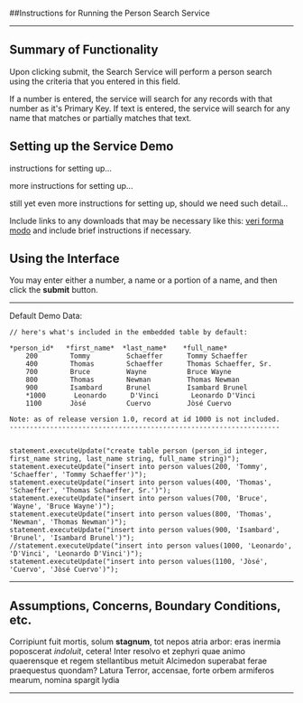 

##Instructions for Running the Person Search Service

---

## Summary of Functionality
Upon clicking submit, the Search Service will perform a person search using the criteria that you entered in this field.

If a number is entered, the service will search for any records with that number as it's Primary Key.
If text is entered, the service will search for any name that matches or partially matches that text.


## Setting up the Service Demo
instructions for setting up...

more instructions for setting up...

still yet even more instructions for setting up, should we need such detail...

Include links to any downloads that may be necessary like this: [veri forma
modo](http://secum.com/dentes) and include brief instructions if necessary.



## Using the Interface
You may enter either a number, a name or a portion of a name, and then click the **submit** button.



---

Default Demo Data:

    // here's what's included in the embedded table by default:

    *person_id*   *first_name*  *last_name*    *full_name*
        200        Tommy         Schaeffer      Tommy Schaeffer
        400        Thomas        Schaeffer      Thomas Schaeffer, Sr.
        700        Bruce         Wayne          Bruce Wayne
        800        Thomas        Newman         Thomas Newman
        900        Isambard      Brunel         Isambard Brunel
        *1000       Leonardo      D'Vinci        Leonardo D'Vinci
        1100       Jòsé          Cuervo         Jòsé Cuervo

    Note: as of release version 1.0, record at id 1000 is not included.
    -------------------------------------------------------------------


    statement.executeUpdate("create table person (person_id integer, first_name string, last_name string, full_name string)");
    statement.executeUpdate("insert into person values(200, 'Tommy', 'Schaeffer', 'Tommy Schaeffer')");
    statement.executeUpdate("insert into person values(400, 'Thomas', 'Schaeffer', 'Thomas Schaeffer, Sr.')");
    statement.executeUpdate("insert into person values(700, 'Bruce', 'Wayne', 'Bruce Wayne')");
    statement.executeUpdate("insert into person values(800, 'Thomas', 'Newman', 'Thomas Newman')");
    statement.executeUpdate("insert into person values(900, 'Isambard', 'Brunel', 'Isambard Brunel')");
    //statement.executeUpdate("insert into person values(1000, 'Leonardo', 'D'Vinci', 'Leonardo D'Vinci')");
    statement.executeUpdate("insert into person values(1100, 'Jòsé', 'Cuervo', 'Jòsé Cuervo')");




---


## Assumptions, Concerns, Boundary Conditions, etc.
Corripiunt fuit mortis, solum **stagnum**, tot nepos atria arbor: eras inermia
poposcerat *indoluit*, cetera! Inter resolvo et zephyri quae animo quaerensque
et regem stellantibus metuit Alcimedon superabat ferae praequestus quondam?
Latura Terror, accensae, forte orbem armiferos mearum, nomina spargit lydia


---


